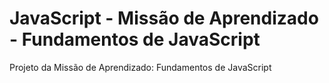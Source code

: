 # JavaScript - Missão de Aprendizado - Fundamentos de JavaScript
Projeto da Missão de Aprendizado: Fundamentos de JavaScript
